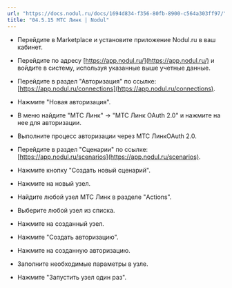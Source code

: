 ```yaml
---
url: "https://docs.nodul.ru/docs/1694d834-f356-80fb-8900-c564a303ff97/"
title: "04.5.15 МТС Линк | Nodul"
---
```


- Перейдите в Marketplace и установите приложение Nodul.ru в ваш кабинет.

- Перейдите по адресу [https://app.nodul.ru/](https://app.nodul.ru/) и войдите в систему, используя указанные выше учетные данные.

- Перейдите в раздел "Авторизация" по ссылке: [https://app.nodul.ru/connections](https://app.nodul.ru/connections).

- Нажмите "Новая авторизация".

- В меню найдите "МТС Линк" -\> "МТС Линк OAuth 2.0" и нажмите на нее для авторизации.

- Выполните процесс авторизации через МТС ЛинкOAuth 2.0.

- Перейдите в раздел "Сценарии" по ссылке: [https://app.nodul.ru/scenarios](https://app.nodul.ru/scenarios).

- Нажмите кнопку "Создать новый сценарий".

- Нажмите на новый узел.

- Найдите любой узел МТС Линк в разделе "Actions".

- Выберите любой узел из списка.

- Нажмите на созданный узел.

- Нажмите "Создать авторизацию".

- Нажмите на созданную авторизацию.

- Заполните необходимые параметры в узле.

- Нажмите "Запустить узел один раз".